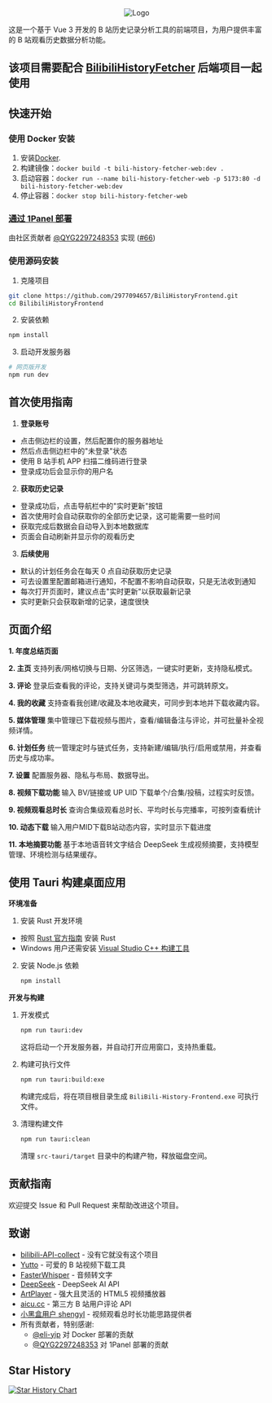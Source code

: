 <div align="center">
  <img src="./public/logo.png" alt="Logo">
</div>

这是一个基于 Vue 3 开发的 B 站历史记录分析工具的前端项目，为用户提供丰富的 B 站观看历史数据分析功能。

## 该项目需要配合 [BilibiliHistoryFetcher](https://github.com/2977094657/BilibiliHistoryFetcher) 后端项目一起使用

## 快速开始

### 使用 Docker 安装

1. 安装[Docker](https://docs.docker.com/get-started/get-docker/).
2. 构建镜像：`docker build -t bili-history-fetcher-web:dev .`
3. 启动容器：`docker run --name bili-history-fetcher-web -p 5173:80 -d bili-history-fetcher-web:dev`
4. 停止容器：`docker stop bili-history-fetcher-web`

### [通过 1Panel 部署](https://github.com/2977094657/BilibiliHistoryFetcher/discussions/65)
由社区贡献者 [@QYG2297248353](https://github.com/QYG2297248353) 实现 ([#66](https://github.com/2977094657/BilibiliHistoryFetcher/pull/66))
### 使用源码安装

1. 克隆项目
```bash
git clone https://github.com/2977094657/BiliHistoryFrontend.git
cd BilibiliHistoryFrontend
```

2. 安装依赖
```bash
npm install
```

3. 启动开发服务器
```bash
# 网页版开发
npm run dev
```

## 首次使用指南

1. **登录账号**
  - 点击侧边栏的设置，然后配置你的服务器地址
  - 然后点击侧边栏中的"未登录"状态
  - 使用 B 站手机 APP 扫描二维码进行登录
  - 登录成功后会显示你的用户名

2. **获取历史记录**
  - 登录成功后，点击导航栏中的"实时更新"按钮
  - 首次使用时会自动获取你的全部历史记录，这可能需要一些时间
  - 获取完成后数据会自动导入到本地数据库
  - 页面会自动刷新并显示你的观看历史

3. **后续使用**
  - 默认的计划任务会在每天 0 点自动获取历史记录
  - 可去设置里配置邮箱进行通知，不配置不影响自动获取，只是无法收到通知
  - 每次打开页面时，建议点击"实时更新"以获取最新记录
  - 实时更新只会获取新增的记录，速度很快


## 页面介绍

**1. 年度总结页面**
<img src="./public/QQ20250705-180733.png" alt="">
<img src="./public/layout-collage-1751711304790.jpg" alt="">
<img src="./public/layout-collage-1751711351462.jpg" alt="">
<img src="./public/layout-collage-1751711376523.jpg" alt="">
<img src="./public/layout-collage-1751711396674.jpg" alt="">
<img src="./public/layout-collage-1751711408262.jpg" alt="">

**2. 主页** 支持列表/网格切换与日期、分区筛选，一键实时更新，支持隐私模式。
<img src="./public/home.png" alt="">

**3. 评论** 登录后查看我的评论，支持关键词与类型筛选，并可跳转原文。
<img src="./public/Comments.png" alt="">

**4. 我的收藏** 支持查看我创建/收藏及本地收藏夹，可同步到本地并下载收藏内容。
<img src="./public/favorites.png" alt="">

**5. 媒体管理** 集中管理已下载视频与图片，查看/编辑备注与评论，并可批量补全视频详情。
<img src="./public/images.png" alt="">

**6. 计划任务** 统一管理定时与链式任务，支持新建/编辑/执行/启用或禁用，并查看历史与成功率。
<img src="./public/scheduler.png" alt="">

**7. 设置** 配置服务器、隐私与布局、数据导出。
<img src="./public/setting.png" alt="">

**8. 视频下载功能** 输入 BV/链接或 UP UID 下载单个/合集/投稿，过程实时反馈。
<img src="./public/download.png" alt="">
<img src="./public/SingleVideo.png" alt="">
<img src="./public/MultipleVideos.png" alt="">

**9. 视频观看总时长** 查询合集级观看总时长、平均时长与完播率，可按列查看统计
<img src="./public/viewtime.png" alt="">

**10. 动态下载** 输入用户MID下载B站动态内容，实时显示下载进度
<img src="./public/dynamic.png" alt="">

**11. 本地摘要功能** 基于本地语音转文字结合 DeepSeek 生成视频摘要，支持模型管理、环境检测与结果缓存。
<img src="./public/LocalSummary.png" alt="">
<img src="./public/DSSummary.png" alt="">

## 使用 Tauri 构建桌面应用

**环境准备**

1. 安装 Rust 开发环境
  - 按照 [Rust 官方指南](https://www.rust-lang.org/tools/install) 安装 Rust
  - Windows 用户还需安装 [Visual Studio C++ 构建工具](https://visualstudio.microsoft.com/visual-cpp-build-tools/)

2. 安装 Node.js 依赖
   ```bash
   npm install
   ```

**开发与构建**

1. 开发模式
   ```bash
   npm run tauri:dev
   ```
   这将启动一个开发服务器，并自动打开应用窗口，支持热重载。

2. 构建可执行文件
   ```bash
   npm run tauri:build:exe
   ```
   构建完成后，将在项目根目录生成 `BiliBili-History-Frontend.exe` 可执行文件。

3. 清理构建文件
   ```bash
   npm run tauri:clean
   ```
   清理 `src-tauri/target` 目录中的构建产物，释放磁盘空间。

## 贡献指南

欢迎提交 Issue 和 Pull Request 来帮助改进这个项目。


## 致谢

- [bilibili-API-collect](https://github.com/SocialSisterYi/bilibili-API-collect) - 没有它就没有这个项目
- [Yutto](https://yutto.nyakku.moe/) - 可爱的 B 站视频下载工具
- [FasterWhisper](https://github.com/SYSTRAN/faster-whisper) - 音频转文字
- [DeepSeek](https://github.com/deepseek-ai/DeepSeek-R1) - DeepSeek AI API
- [ArtPlayer](https://github.com/zhw2590582/ArtPlayer) - 强大且灵活的 HTML5 视频播放器
- [aicu.cc](https://www.aicu.cc/) - 第三方 B 站用户评论 API
- [小黑盒用户 shengyI](https://www.xiaoheihe.cn/app/bbs/link/153880174) - 视频观看总时长功能思路提供者
- 所有贡献者，特别感谢:
  - [@eli-yip](https://github.com/eli-yip) 对 Docker 部署的贡献
  - [@QYG2297248353](https://github.com/QYG2297248353) 对 1Panel 部署的贡献

## Star History

[![Star History Chart](https://api.star-history.com/svg?repos=2977094657/BiliHistoryFrontend&type=Date)](https://star-history.com/#2977094657/BiliHistoryFrontend&Date)
